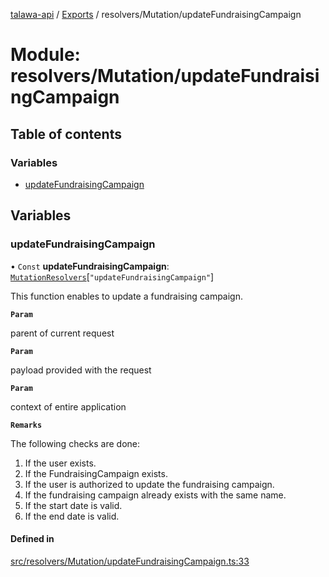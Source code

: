 [talawa-api](../README.md) / [Exports](../modules.md) / resolvers/Mutation/updateFundraisingCampaign

# Module: resolvers/Mutation/updateFundraisingCampaign

## Table of contents

### Variables

- [updateFundraisingCampaign](resolvers_Mutation_updateFundraisingCampaign.md#updatefundraisingcampaign)

## Variables

### updateFundraisingCampaign

• `Const` **updateFundraisingCampaign**: [`MutationResolvers`](types_generatedGraphQLTypes.md#mutationresolvers)[``"updateFundraisingCampaign"``]

This function enables to update a fundraising campaign.

**`Param`**

parent of current request

**`Param`**

payload provided with the request

**`Param`**

context of entire application

**`Remarks`**

The following checks are done:
1. If the user exists.
2. If the FundraisingCampaign exists.
3. If the user is authorized to update the fundraising campaign.
4. If the fundraising campaign already exists with the same name.
5. If the start date is valid.
6. If the end date is valid.

#### Defined in

[src/resolvers/Mutation/updateFundraisingCampaign.ts:33](https://github.com/PalisadoesFoundation/talawa-api/blob/e66e731/src/resolvers/Mutation/updateFundraisingCampaign.ts#L33)
